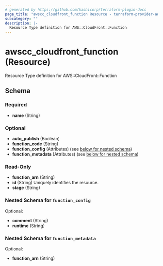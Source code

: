 ```yaml
---
# generated by https://github.com/hashicorp/terraform-plugin-docs
page_title: "awscc_cloudfront_function Resource - terraform-provider-awscc"
subcategory: ""
description: |-
  Resource Type definition for AWS::CloudFront::Function
---
```


# awscc_cloudfront_function (Resource)

Resource Type definition for AWS::CloudFront::Function



<!-- schema generated by tfplugindocs -->
## Schema

### Required

- **name** (String)

### Optional

- **auto_publish** (Boolean)
- **function_code** (String)
- **function_config** (Attributes) (see [below for nested schema](#nestedatt--function_config))
- **function_metadata** (Attributes) (see [below for nested schema](#nestedatt--function_metadata))

### Read-Only

- **function_arn** (String)
- **id** (String) Uniquely identifies the resource.
- **stage** (String)

<a id="nestedatt--function_config"></a>
### Nested Schema for `function_config`

Optional:

- **comment** (String)
- **runtime** (String)


<a id="nestedatt--function_metadata"></a>
### Nested Schema for `function_metadata`

Optional:

- **function_arn** (String)



